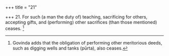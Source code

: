 +++
title = "21"

+++
21. For such (a man the duty of) teaching, sacrificing for others, accepting gifts, and (performing) other sacrifices (than those mentioned) ceases. [^10] 


[^10]:  Govinda adds that the obligation of performing other meritorious deeds, such as digging wells and tanks (pūrta), also ceases.
